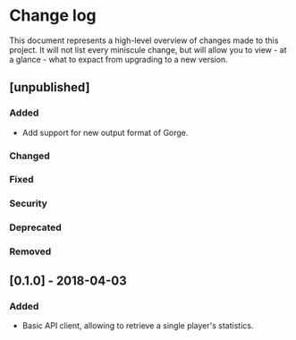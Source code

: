 # Change log

This document represents a high-level overview of changes made to this project.
It will not list every miniscule change, but will allow you to view - at a
glance - what to expact from upgrading to a new version.

## [unpublished]

### Added

- Add support for new output format of Gorge.

### Changed

### Fixed

### Security

### Deprecated

### Removed


## [0.1.0] - 2018-04-03

### Added

- Basic API client, allowing to retrieve a single player's statistics.
